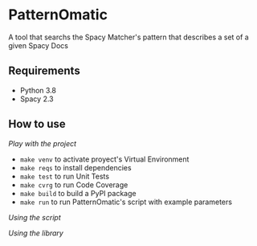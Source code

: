 # PatternOmatic
A tool that searchs the Spacy Matcher's pattern that describes a set of a given Spacy Docs

## Requirements
- Python 3.8
- Spacy 2.3

## How to use

*Play with the project*

- `make venv` to activate proyect's Virtual Environment
- `make reqs` to install dependencies
- `make test` to run Unit Tests
- `make cvrg` to run Code Coverage
- `make build` to build a PyPI package
- `make run` to run PatternOmatic's script with example parameters

*Using the script*


*Using the library*
